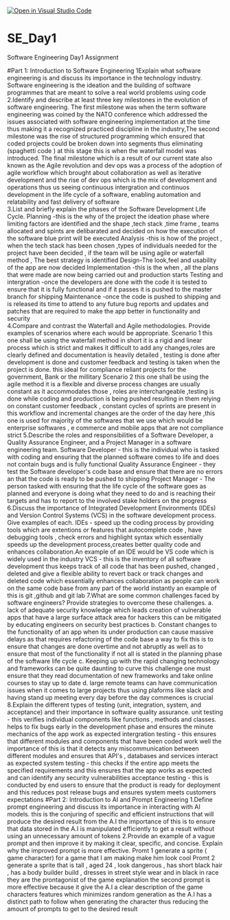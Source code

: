 [![Open in Visual Studio Code](https://classroom.github.com/assets/open-in-vscode-2e0aaae1b6195c2367325f4f02e2d04e9abb55f0b24a779b69b11b9e10269abc.svg)](https://classroom.github.com/online_ide?assignment_repo_id=18328533&assignment_repo_type=AssignmentRepo)
# SE_Day1
Software Engineering Day1 Assignment

#Part 1: Introduction to Software Engineering
1Explain what software engineering is and discuss its importance in the technology industry.
 Software engineering is the ideation and the building of software programmes that are meant to solve a real world problems using code 
2.Identify and describe at least three key milestones in the evolution of software engineering.
The first milestone was when the term software engineering was coined by the NATO conference which addressed the issues associated with software engineering implementation at the time thus making it a recognized practiced discipline in the industry,The second milestone was the rise of structured programming which ensured that coded projects  could be broken down into segments thus eliminating (spaghetti code ) at this stage this is when the waterfall model  was introduced. The final milestone which is a result of our current state also known as the Agile revolution and dev ops was a process of the adoption of agile workflow which brought about collaboration as well as iterative development and the rise of dev ops which is the mix of development and operations thus us seeing continuous intergration and continuos development in the life cycle of a software, enabling automation and relatability and fast delivery of software      
3.List and briefly explain the phases of the Software Development Life Cycle.
    Planning -this is the why of the project the ideation phase where limiting factors are identified and the shape ,tech stack ,time frame , teams allocated and spints are delibarated and decided on how the execution of the software blue print will be executed 
    Analysis -this is how of the project , when the tech stack has been chosen ,types of individuals needed for the project have been decided , if the team will be using agile or waterfall method , The best strategy is identified 
    Design-The look,feel and usability of the app are now decided 
    Implementation -this is the when , all the plans that were made are now being carried out and production starts 
    Testing and intergration -once the developers are done with the code it is tested to ensure that it is fully functional and if it passes it is pushed to the master branch for shipping 
    Maintenance -once the code is pushed to shipping and is released its time to attend to any future bug reports and updates and patches that are required to make the app better in functionality and security  
4.Compare and contrast the Waterfall and Agile methodologies. Provide examples of scenarios where each would be appropriate.
Scenario 1
this one shall be using the waterfall method in short it is a rigid and linear process which is strict and makes it difficult to add any changes,roles are clearly defined and documentation is heavily detailed , testing is done after development is done and customer feedback and testing is taken when the project is done. this ideal for compliance reliant projects for the government, Bank or the millitary 
Scenario 2 
this one shall be using the agile method it is a flexible and diverse process changes are usually constant as it accommodates those , roles are interchangeable ,testing is done while coding and production is being pushed resulting in them relying on constant customer feedback , constant cycles of sprints are present in this workflow and incremental changes are the order of the day here ,this one is used for majority of the softwares that we use which would be enterprise softwares , e commerce and mobile apps that are not compliance strict 
5.Describe the roles and responsibilities of a Software Developer, a Quality Assurance Engineer, and a Project Manager in a software engineering team.
Software Developer - this is the individual who is tasked with coding and ensuring that the planned software comes to life and does not contain bugs and is fully functional 
Quality Assurance Engineer - they test the Software developer's code base and ensure that there are no errors an that the code is ready to be pushed to shipping 
Project Manager - The person tasked with ensuring that the life cycle of the software goes as planned and everyone is doing what they need to do and is reaching their targets and has to report to the involved stake holders on the progress 
6.Discuss the importance of Integrated Development Environments (IDEs) and Version Control Systems (VCS) in the software development process. Give examples of each.
IDEs - speed up the coding process by providing tools which are extentions or features that autocomplete code , have debugging tools , check errors and highlight syntax which essentially speeds up the development process,creates better quality code and enhances collaboration.An example of an IDE would be VS code which is widely used in the industry 
VCS - this is the inventory of all software development thus keeps track of all code that has been pushed, changed , deleted and give a flexible ability to revert back or track changes and deleted code which essentially enhances collaboration as people can work on the same code base from any part of the world instantly an example of this is git ,github and git lab 
7.What are some common challenges faced by software engineers? Provide strategies to overcome these challenges.
a. lack of adequate security knowledge which leads creation of vulnerable apps that have a     large surface attack area for hackers this can be mitigated by educating engineers on security best practices 
b. Constant changes to the functionality of an app when its under production can cause massive delays as that requires refactoring of the code base a way to fix this is to ensure that changes are done overtime and not abruptly as well as to ensure that most of the functionality if not all is stated in the planning phase of the software life cycle 
c. Keeping up with the rapid changing technology and frameworks can be quite daunting to curve this challenge one must ensure that they read documentation of new frameworks and take online courses to stay up to date 
d. large remote teams can have communication issues when it comes to large projects thus using plaforms like slack and having stand up meeting every day before the day commences is crucial 
8.Explain the different types of testing (unit, integration, system, and acceptance) and their importance in software quality assurance.
unit testing - this verifies individual components like functions , methods and classes. helps to fix bugs early in the development phase and ensures the minute mechanics of the app work as expected 
intergration testing - this ensures that different modules and components that have been coded work well the importance of this is that it detects any miscommunication between different modules and ensures that API's , databases and services interact as expected 
system testing -  this checks if the entire app meets the specified requirements and this ensures that the app works as expected and can identify any security vulnerabilities 
acceptance testing -  this is conducted by end users to ensure that the product is ready for deployment  and this reduces post release bugs and ensures system meets customers expectations 
#Part 2: Introduction to AI and Prompt Engineering
1.Define prompt engineering and discuss its importance in interacting with AI models.
this is the conjuring of specific and efficient instructions that will produce the desired result from the A.I the importance of this is to ensure that data stored in the A.I is manipulated efficiently to get a result without using an unnecessary amount of tokens 
2.Provide an example of a vague prompt and then improve it by making it clear, specific, and concise. Explain why the improved prompt is more effective.
Promt 1 
generate a sprite ( game character) for a game that  I am making make him look cool 
Promt 2 
generate a sprite that is tall , aged 24 , look dangerous , has short  black hair , has a body builder build , dresses in street style wear and in black in race they are the prontagonist of the game 
explanation the second prompt is more effective because it give the A.I a clear description of the game characters features which minimizes random generation as the A.I has a  distinct path to follow when generating the character thus reducing the amount of prompts to get to the desired result 
